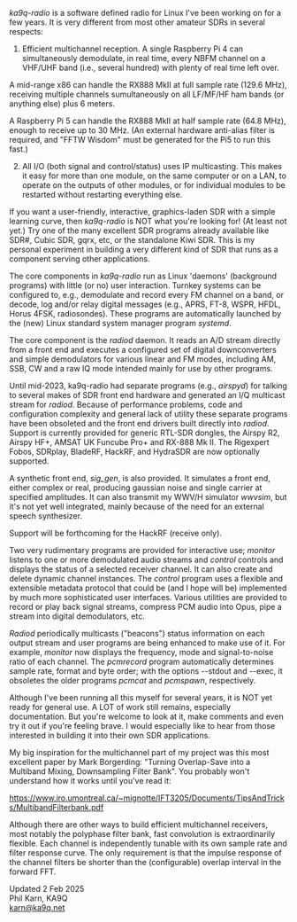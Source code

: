 *ka9q-radio* is a software defined radio for Linux I've been working on
for a few years. It is very different from most other amateur SDRs in
several respects:

1. Efficient multichannel reception. A single Raspberry Pi 4 can
simultaneously demodulate, in real time, every NBFM channel on a
VHF/UHF band (i.e., several hundred) with plenty of real time left
over.

A mid-range x86 can handle the RX888 MkII at full sample rate
(129.6 MHz), receiving multiple channels sumultaneously on all
LF/MF/HF ham bands (or anything else) plus 6 meters.

A Raspberry Pi 5 can handle the RX888 MkII at half sample rate (64.8
MHz), enough to receive up to 30 MHz. (An external hardware anti-alias
filter is required, and "FFTW Wisdom" must be generated for the Pi5 to
run this fast.)

2. All I/O (both signal and control/status) uses IP multicasting.
This makes it easy for more than one module, on the same computer or
on a LAN, to operate on the outputs of other modules, or for
individual modules to be restarted without restarting everything else.

If you want a user-friendly, interactive, graphics-laden SDR with a
simple learning curve, then *ka9q-radio* is NOT what you're looking
for! (At least not yet.) Try one of the many excellent SDR programs
already available like SDR#, Cubic SDR, gqrx, etc, or the standalone
Kiwi SDR.  This is my personal experiment in building a very different
kind of SDR that runs as a component serving other applications.

The core components in *ka9q-radio* run as Linux 'daemons' (background
programs) with little (or no) user interaction. Turnkey systems can be
configured to, e.g., demodulate and record every FM channel on a band,
or decode, log and/or relay digital messages (e.g., APRS, FT-8, WSPR, HFDL, Horus 4FSK,
radiosondes). These programs are automatically launched by the (new)
Linux standard system manager program *systemd*.

The core component is the *radiod* daemon. It reads an A/D stream
directly from a front end and executes a configured set of digital
downconverters and simple demodulators for various linear and FM
modes, including AM, SSB, CW and a raw IQ mode intended mainly for use
by other programs.

Until mid-2023, ka9q-radio had separate programs (e.g., *airspyd*) for
talking to several makes of SDR front end hardware and generated an
I/Q multicast stream for *radiod*. Because of performance problems,
code and configuration complexity and general lack of utility these
separate programs have been obsoleted and the front end drivers built
directly into *radiod*. Support is currently provided for generic
RTL-SDR dongles, the Airspy R2, Airspy HF+, AMSAT UK Funcube Pro+ and
RX-888 Mk II. The Rigexpert Fobos, SDRplay, BladeRF, HackRF, and
HydraSDR are now optionally supported.

A synthetic front end, *sig_gen*, is
also provided. It simulates a front end, either complex or real,
producing gaussian noise and single carrier at specified amplitudes.
It can also transmit my WWV/H simulator *wwvsim*, but it's not yet
well integrated, mainly because of the need for an external speech synthesizer.

Support will be forthcoming for the HackRF (receive
only).

Two very rudimentary programs are provided for interactive use;
*monitor* listens to one or more demodulated audio streams and
*control* controls and displays the status of a selected receiver
channel.  It can also create and delete dynamic channel
instances. The *control* program uses a flexible and extensible
metadata protocol that could be (and I hope will be) implemented
by much more sophisticated user interfaces. Various utilities are
provided to record or play back signal streams, compress PCM audio
into Opus, pipe a stream into digital demodulators, etc.

*Radiod* periodically multicasts ("beacons") status information on
each output stream and user programs are being enhanced to make
use of it. For example, *monitor* now displays the frequency, mode and
signal-to-noise ratio of each channel. The *pcmrecord* program automatically
determines sample rate, format and byte order; with the options --stdout
and --exec, it obsoletes the older programs *pcmcat* and *pcmspawn*, respectively.

Although I've been running all this myself for several years, it is
NOT yet ready for general use. A LOT of work still remains, especially
documentation. But you're welcome to look at it, make comments and
even try it out if you're feeling brave. I would especially like to
hear from those interested in building it into their own SDR
applications.

My big inspiration for the multichannel part of my project was this
most excellent paper by Mark Borgerding: "Turning Overlap-Save into a
Multiband Mixing, Downsampling Filter Bank". You probably won't
understand how it works until you've read it:

https://www.iro.umontreal.ca/~mignotte/IFT3205/Documents/TipsAndTricks/MultibandFilterbank.pdf

Although there are other ways to build efficient multichannel
receivers, most notably the polyphase filter bank, fast convolution is
extraordinarily flexible. Each channel is independently tunable with
its own sample rate and filter response curve. The only
requirement is that the impulse response of the channel
filters be shorter than the (configurable) overlap interval in the forward
FFT.

Updated 2 Feb 2025  
Phil Karn, KA9Q  
karn@ka9q.net


